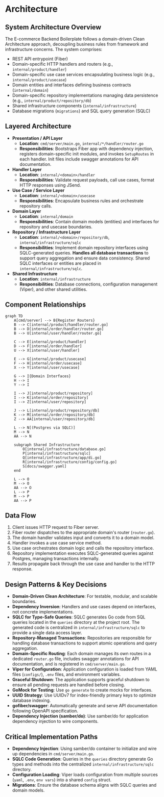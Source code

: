 # Architecture

## System Architecture Overview
The E-commerce Backend Boilerplate follows a domain-driven Clean Architecture approach, decoupling business rules from framework and infrastructure concerns. The system comprises:
- REST API entrypoint (Fiber)
- Domain-specific HTTP handlers and routers (e.g., `internal/product/handler`)
- Domain-specific use case services encapsulating business logic (e.g., `internal/product/usecase`)
- Domain entities and interfaces defining business contracts (`internal/domain`)
- Domain-specific repository implementations managing data persistence (e.g., `internal/product/repository/db`)
- Shared infrastructure components (`internal/infrastructure`)
- Database migrations (`migrations`) and SQL query generation (SQLC)

## Layered Architecture
- **Presentation / API Layer**
  - **Location**: `cmd/server/main.go`, `internal/*/handler/router.go`
  - **Responsibilities**: Bootstraps Fiber app with dependency injection, registers domain-specific init modules, and invokes `SetupRoutes` in each handler. Init files include swagger annotations for API documentation.
- **Handler Layer**
  - **Location**: `internal/<domain>/handler`
  - **Responsibilities**: Validate request payloads, call use cases, format HTTP responses using JSend.
- **Use Case / Service Layer**
  - **Location**: `internal/<domain>/usecase`
  - **Responsibilities**: Encapsulate business rules and orchestrate repository calls.
- **Domain Layer**
  - **Location**: `internal/domain`
  - **Responsibilities**: Contain domain models (entities) and interfaces for repository and usecase boundaries.
- **Repository / Infrastructure Layer**
  - **Location**: `internal/<domain>/repository/db`, `internal/infrastructure/sqlc`
  - **Responsibilities**: Implement domain repository interfaces using SQLC-generated queries. **Handles all database transactions** to support query aggregation and ensure data consistency. Shared SQLC interfaces or entities are placed in `internal/infrastructure/sqlc`.
- **Shared Infrastructure**
  - **Location**: `internal/infrastructure`
  - **Responsibilities**: Database connections, configuration management (Viper), and other shared utilities.

## Component Relationships
```mermaid
graph TD
    A[cmd/server] --> B{Register Routers}
    B --> C[internal/product/handler/router.go]
    B --> D[internal/order/handler/router.go]
    B --> U[internal/user/handler/router.go]
    
    C --> E[internal/product/handler]
    D --> F[internal/order/handler]
    U --> X[internal/user/handler]

    E --> G[internal/product/usecase]
    F --> H[internal/order/usecase]
    X --> Y[internal/user/usecase]

    G --> I{Domain Interfaces}
    H --> I
    Y --> I

    I --> J[internal/product/repository]
    I --> K[internal/order/repository]
    I --> Z[internal/user/repository]

    J --> L[internal/product/repository/db]
    K --> M[internal/order/repository/db]
    Z --> AA[internal/user/repository/db]

    L --> N[(Postgres via SQLC)]
    M --> N
    AA --> N
    
    subgraph Shared Infrastructure
        O[internal/infrastructure/database.go]
        P[internal/infrastructure/sqlc]
        Q[internal/infrastructure/app/di.go]
        R[internal/infrastructure/config/config.go]
        S[docs/swagger.yaml]
    end

    L --> O
    M --> O
    AA --> O
    L --> P
    M --> P
    AA --> P
```

## Data Flow
1.  Client issues HTTP request to Fiber server.
2.  Fiber router dispatches to the appropriate domain's router (`router.go`).
3.  The domain handler validates input and converts it to a domain model.
4.  Handler invokes a use case service method.
5.  Use case orchestrates domain logic and calls the repository interface.
6.  Repository implementation executes SQLC-generated queries against Postgres, managing transactions internally.
7.  Results propagate back through the use case and handler to the HTTP response.

## Design Patterns & Key Decisions
- **Domain-Driven Clean Architecture**: For testable, modular, and scalable boundaries.
- **Dependency Inversion**: Handlers and use cases depend on interfaces, not concrete implementations.
- **SQLC for Type-Safe Queries**: SQLC generates Go code from SQL queries located in the `queries` directory at the project root. The generated code is centralized in `internal/infrastructure/sqlc` to provide a single data access layer.
- **Repository-Managed Transactions**: Repositories are responsible for handling database transactions to support atomic operations and query aggregation.
- **Domain-Specific Routing**: Each domain manages its own routes in a dedicated `router.go` file, includes swagger annotations for API documentation, and is registered in `cmd/server/main.go`.
- **Viper for Configuration**: Application configuration is loaded from YAML files (`configs/`), `.env` files, and environment variables.
- **Graceful Shutdown**: The application supports graceful shutdown to ensure all pending requests are handled before closing.
- **GoMock for Testing**: Use `go generate` to create mocks for interfaces.
- **UUID Strategy**: Use UUIDv7 for index-friendly primary keys to optimize database indexing.
- **gofiber/swagger**: Automatically generate and serve API documentation following OpenAPI specification.
- **Dependency Injection (samber/do)**: Use samber/do for application dependency injection to wire components.

## Critical Implementation Paths
- **Dependency Injection**: Using samber/do container to initialize and wire up dependencies in `cmd/server/main.go`.
- **SQLC Code Generation**: Queries in the `queries` directory generate Go types and methods into the centralized `internal/infrastructure/sqlc` directory.
- **Configuration Loading**: Viper loads configuration from multiple sources (`yaml`, `.env`, `env vars`) into a shared `config` struct.
- **Migrations**: Ensure the database schema aligns with SQLC queries and domain models.